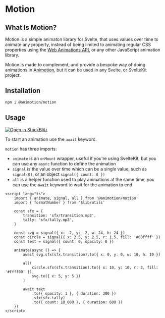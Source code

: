 # Motion

## What Is Motion?

Motion is a simple animaton library for Svelte, that uses values over time to animate any property, instead of being limited to animating regular CSS properties using the [Web Animations API](https://developer.mozilla.org/en-US/docs/Web/API/Web_Animations_API), or any other JavaScript animation library.

Motion is made to complement, and provide a bespoke way of doing animations in [Animotion](https://animotion.pages.dev/), but it can be used in any Svelte, or SvelteKit project.

## Installation

```sh
npm i @animotion/motion
```

## Usage

[![Open in StackBlitz](https://developer.stackblitz.com/img/open_in_stackblitz.svg)](https://stackblitz.com/github/joysofcode/motion-svg)

To start an animation use the `await` keyword.

`motion` has three imports:

- `animate` is an `onMount` wrapper, useful if you're using SvelteKit, but you can use any `async` function to define the animation
- `signal` is the value over time which can be a single value, such as `signal(0)`, or an object `signal({ count: 0 })`
- `all` is a helper function used to play animations at the same time, you can use the `await` keyword to wait for the animation to end

```svelte
<script lang="ts">
	import { animate, signal, all } from '@animotion/motion'
	import { formatNumber } from '$lib/utils'

	const sfx = {
		transition: 'sfx/transition.mp3',
		tally: 'sfx/tally.mp3',
	}

	const svg = signal({ x: -2, y: -2, w: 24, h: 24 })
	const circle = signal({ x: 2.5, y: 2.5, r: 1.5, fill: '#00ffff' })
	const text = signal({ count: 0, opacity: 0 })

	animate(async () => {
		await svg.sfx(sfx.transition).to({ x: 0, y: 0, w: 10, h: 10 })

		all(
			circle.sfx(sfx.transition).to({ x: 10, y: 10, r: 3, fill: '#ffff00' }),
			svg.to({ x: 5, y: 5 })
		)

		await text
			.to({ opacity: 1 }, { duration: 300 })
			.sfx(sfx.tally)
			.to({ count: 10_000 }, { duration: 600 })
	})
</script>
```
